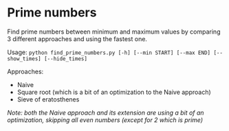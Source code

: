 # Prime numbers
Find prime numbers between minimum and maximum values by comparing 3 different approaches and using the fastest one.

Usage: `python find_prime_numbers.py [-h] [--min START] [--max END] [--show_times] [--hide_times]`

Approaches:

* Naive
* Square root (which is a bit of an optimization to the Naive approach)
* Sieve of eratosthenes

_Note: both the Naive approach and its extension are using a bit of an optimization, skipping all even numbers (except for 2 which is prime)_